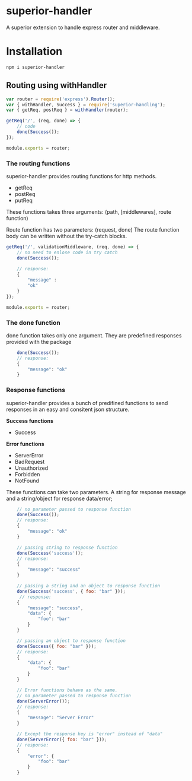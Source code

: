 # superior-handler 

A superior extension to handle express router and middleware.

# Installation

```
npm i superior-handler
```

## Routing using withHandler
```js
var router = require('express').Router();
var { withHandler, Success } = require('superior-handling');
var { getReq, postReq } = withHandler(router);

getReq('/', (req, done) => {
    // code
    done(Success());
});

module.exports = router;
```

### The routing functions

superior-handler provides routing functions for http methods.

* getReq
* postReq
* putReq

These functions takes three arguments: (path, [middlewares], route function)

Route function has two parameters: (request, done)
The route function body can be written without the try-catch blocks.

```js
getReq('/', validationMiddleware, (req, done) => {
    // no need to enlose code in try catch
    done(Success());
    
    // response: 
    { 
        "message" : 
        "ok" 
    }
});

module.exports = router;
```

### The done function

done function takes only one argument. They are predefined responses provided with the package

```js
    done(Success());
    // response: 
    {
        "message": "ok"
    }
```

### Response functions

superior-handler provides a bunch of predifined functions to send responses in an easy and consitent json structure.

__Success functions__
* Success

__Error functions__
* ServerError
* BadRequest
* Unauthorized
* Forbidden
* NotFound

These functions can take two parameters. A string for response message and a string/object for response data/error;

```js
    // no parameter passed to response function
    done(Success()); 
    // response: 
    {
        "message": "ok"
    }

    // passing string to response function
    done(Success('success')); 
    // response: 
    {
        "message": "success"
    }

    // passing a string and an object to response function
    done(Success('success', { foo: "bar" })); 
     // response: 
    {
        "message": "success", 
        "data": {
            "foo": "bar"
        }
    }

    // passing an object to response function
    done(Success({ foo: "bar" }));
    // response: 
    {
        "data": {
            "foo": "bar"
        }
    }

    // Error functions behave as the same.
    // no parameter passed to response function
    done(ServerError()); 
    // response: 
    {
        "message": "Server Error"
    }

    // Except the response key is "error" instead of "data"
    done(ServerError({ foo: "bar" }));
    // response: 
    {
        "error": {
            "foo": "bar"
        }
    }
```
